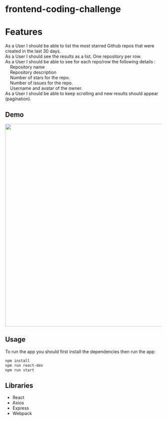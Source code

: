 # frontend-coding-challenge
# Features
As a User I should be able to list the most starred Github repos that were created in the last 30 days. <br />
As a User I should see the results as a list. One repository per row. <br />
As a User I should be able to see for each repo/row the following details : <br />
     &nbsp; &nbsp; Repository name<br />
     &nbsp; &nbsp; Repository description<br />
     &nbsp; &nbsp; Number of stars for the repo.<br />
     &nbsp; &nbsp; Number of issues for the repo.<br />
     &nbsp; &nbsp; Username and avatar of the owner.<br />
As a User I should be able to keep scrolling and new results should appear (pagination).<br />

## Demo

<img src="demo/Display_Demo.gif" width="650" hight="650"> 



## Usage
To run the app you should first install the dependencies then run the app:

```bash
npm install
npm run react-dev
npm run start
```

## Libraries
* React
* Axios
* Express
* Webpack

